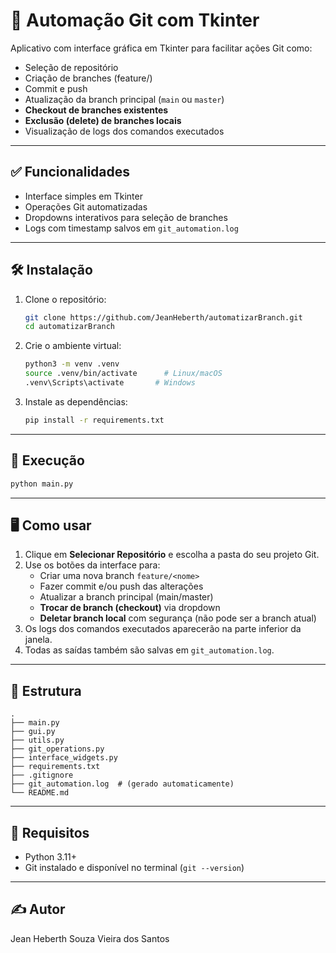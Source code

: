 # 🧠 Automação Git com Tkinter

Aplicativo com interface gráfica em Tkinter para facilitar ações Git como:

- Seleção de repositório
- Criação de branches (feature/)
- Commit e push
- Atualização da branch principal (`main` ou `master`)
- **Checkout de branches existentes**
- **Exclusão (delete) de branches locais**
- Visualização de logs dos comandos executados

---

## ✅ Funcionalidades

- Interface simples em Tkinter
- Operações Git automatizadas
- Dropdowns interativos para seleção de branches
- Logs com timestamp salvos em `git_automation.log`

---

## 🛠️ Instalação

1. Clone o repositório:
   ```bash
   git clone https://github.com/JeanHeberth/automatizarBranch.git
   cd automatizarBranch
   ```

2. Crie o ambiente virtual:
   ```bash
   python3 -m venv .venv
   source .venv/bin/activate      # Linux/macOS
   .venv\Scripts\activate       # Windows
   ```

3. Instale as dependências:
   ```bash
   pip install -r requirements.txt
   ```

---

## 🚀 Execução

```bash
python main.py
```

---

## 🖥️ Como usar

1. Clique em **Selecionar Repositório** e escolha a pasta do seu projeto Git.
2. Use os botões da interface para:
   - Criar uma nova branch `feature/<nome>`
   - Fazer commit e/ou push das alterações
   - Atualizar a branch principal (main/master)
   - **Trocar de branch (checkout)** via dropdown
   - **Deletar branch local** com segurança (não pode ser a branch atual)
3. Os logs dos comandos executados aparecerão na parte inferior da janela.
4. Todas as saídas também são salvas em `git_automation.log`.

---

## 📂 Estrutura

```
.
├── main.py
├── gui.py
├── utils.py
├── git_operations.py
├── interface_widgets.py
├── requirements.txt
├── .gitignore
├── git_automation.log  # (gerado automaticamente)
└── README.md
```

---

## 🧪 Requisitos

- Python 3.11+
- Git instalado e disponível no terminal (`git --version`)

---

## ✍️ Autor

Jean Heberth Souza Vieira dos Santos